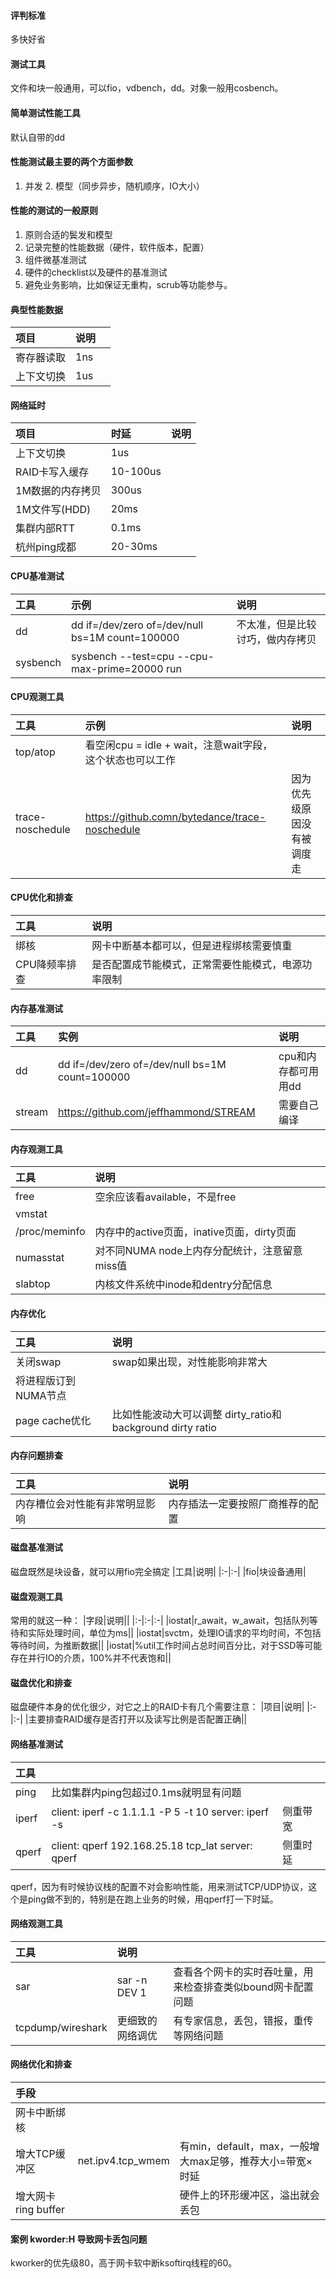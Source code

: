 
#### 评判标准
多快好省

#### 测试工具
文件和块一般通用，可以fio，vdbench，dd。对象一般用cosbench。

#### 简单测试性能工具
默认自带的dd

#### 性能测试最主要的两个方面参数
1. 并发 2. 模型（同步异步，随机顺序，IO大小）

#### 性能的测试的一般原则
1. 原则合适的鬓发和模型
1. 记录完整的性能数据（硬件，软件版本，配置）
1. 组件微基准测试
1. 硬件的checklist以及硬件的基准测试
1. 避免业务影响，比如保证无重构，scrub等功能参与。

#### 典型性能数据
|项目|说明||
|:-|:-|:-|
|寄存器读取|1ns||
|上下文切换|1us||

#### 网络延时
|项目|时延|说明|
|:-|:-|-:|
|上下文切换|1us||
|RAID卡写入缓存|10-100us||
|1M数据的内存拷贝|300us||
|1M文件写(HDD)|20ms||
|集群内部RTT|0.1ms||
|杭州ping成都|20-30ms||

#### CPU基准测试
|工具|示例|说明|
|:-|:-|:-|
|dd|dd if=/dev/zero  of=/dev/null bs=1M count=100000 |不太准，但是比较讨巧，做内存拷贝|
|sysbench| sysbench --test=cpu --cpu-max-prime=20000 run||

#### CPU观测工具
|工具|示例|说明|
|:-|:-|:-|
|top/atop|看空闲cpu = idle + wait，注意wait字段，这个状态也可以工作|
|trace-noschedule|https://github.comn/bytedance/trace-noschedule|因为优先级原因没有被调度走|

#### CPU优化和排查
|工具|说明|
|:-|:-|
|绑核|网卡中断基本都可以，但是进程绑核需要慎重|
|CPU降频率排查|是否配置成节能模式，正常需要性能模式，电源功率限制|

#### 内存基准测试
|工具|实例|说明|
|:-|:-|:-|
|dd|dd if=/dev/zero  of=/dev/null bs=1M count=100000|cpu和内存都可用用dd|
|stream|https://github.com/jeffhammond/STREAM|需要自己编译|

#### 内存观测工具
|工具|说明|
|:-|:-|
|free|空余应该看available，不是free|
|vmstat||
|/proc/meminfo|内存中的active页面，inative页面，dirty页面|
|numasstat|对不同NUMA node上内存分配统计，注意留意miss值|
|slabtop|内核文件系统中inode和dentry分配信息|

#### 内存优化
|工具|说明|
|:-|:-|
|关闭swap|swap如果出现，对性能影响非常大|
|将进程版订到NUMA节点||
|page cache优化|比如性能波动大可以调整 dirty_ratio和background dirty ratio|

#### 内存问题排查
|工具|说明|
|:-|:-|
|内存槽位会对性能有非常明显影响|内存插法一定要按照厂商推荐的配置|

#### 磁盘基准测试
磁盘既然是块设备，就可以用fio完全搞定
|工具|说明|
|:-|:-|
|fio|块设备通用|

#### 磁盘观测工具
常用的就这一种：
|字段|说明||
|:-|:-|:-|
|iostat|r_await，w_await，包括队列等待和实际处理时间，单位为ms||
|iostat|svctm，处理IO请求的平均时间，不包括等待时间，为推断数据||
|iostat|%util工作时间占总时间百分比，对于SSD等可能存在并行IO的介质，100%并不代表饱和||

#### 磁盘优化和排查
磁盘硬件本身的优化很少，对它之上的RAID卡有几个需要注意：
|项目|说明|
|:-|:-|
|主要排查RAID缓存是否打开以及读写比例是否配置正确||

#### 网络基准测试
|工具|||
|:-|:-|:-|
|ping|比如集群内ping包超过0.1ms就明显有问题||
|iperf|client: iperf -c 1.1.1.1 -P 5 -t 10  server: iperf -s|侧重带宽|
|qperf|client: qperf 192.168.25.18 tcp_lat server: qperf |侧重时延|

qperf，因为有时候协议栈的配置不对会影响性能，用来测试TCP/UDP协议，这个是ping做不到的，特别是在跑上业务的时候，用qperf打一下时延。

#### 网络观测工具
|工具|说明||
|:-|:-|:-|
|sar|sar -n DEV 1|查看各个网卡的实时吞吐量，用来检查排查类似bound网卡配置问题|
|tcpdump/wireshark|更细致的网络调优|有专家信息，丢包，错报，重传等网络问题|

#### 网络优化和排查
|手段|||
|:-|:-|:-|
|网卡中断绑核|||
|增大TCP缓冲区|net.ipv4.tcp_wmem|有min，default，max，一般增大max足够，推荐大小=带宽×时延|
|增大网卡ring buffer||硬件上的环形缓冲区，溢出就会丢包|

#### 案例 kworder:H 导致网卡丢包问题

kworker的优先级80，高于网卡软中断ksoftirq线程的60。
